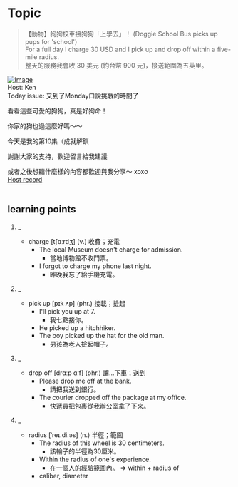 # Topic

> 【動物】狗狗校車接狗狗「上學去」！ (Doggie School Bus picks up pups for 'school') <br>
> For a full day I charge 30 USD and I pick up and drop off within a five-mile radius. <br>
> 整天的服務我會收 30 美元 (約台幣 900 元)，接送範圍為五英里。 <br>

[![Image](https://cdn.voicetube.com/assets/thumbnails/6wMm0NNQyac.jpg)](https://www.youtube.com/embed/6wMm0NNQyac?rel=0&showinfo=0&cc_load_policy=0&controls=1&autoplay=1&iv_load_policy=3&playsinline=1&wmode=transparent&start=82&end=88&enablejsapi=1&origin=https://tw.voicetube.com&widgetid=1)<br>
Host: Ken
<br>Today issue: 又到了Monday口說挑戰的時間了

看看這些可愛的狗狗，真是好狗命！

你家的狗也過這麼好嗎～～

今天是我的第10集（成就解鎖

謝謝大家的支持，歡迎留言給我建議

或者之後想聽什麼樣的內容都歡迎與我分享～ xoxo
<br>
[Host record](https://cdn.voicetube.com/tmp/everyday_records/contact.kenmiao/4147.mp3)
<br><br>
## learning points
1. _
	* charge [tʃɑːrdʒ] (v.) 收費；充電
		- The local Museum doesn't charge for admission.
			+ 當地博物館不收門票。
		- I forgot to charge my phone last night.
			+ 昨晚我忘了給手機充電。

2. _
	* pick up [pɪk ʌp] (phr.) 接載；撿起
		- I'll pick you up at 7.
			+ 我七點接你。
		- He picked up a hitchhiker.
		- The boy picked up the hat for the old man.
			+ 男孩為老人撿起帽子。

3. _
	* drop off [drɑːp ɑːf] (phr.) 讓...下車；送到
		- Please drop me off at the bank.
			+ 請把我送到銀行。
		- The courier dropped off the package at my office.
			+ 快遞員把包裹從我辦公室拿了下來。

4. _
	* radius [ˈreɪ.di.əs] (n.) 半徑；範圍
		- The radius of this wheel is 30 centimeters.
			+ 該輪子的半徑為30厘米。
		- Within the radius of one's experience.
			+ 在一個人的經驗範圍內。 => within + radius of
		- caliber, diameter
